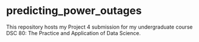# predicting_power_outages
This repository hosts my Project 4 submission for my undergraduate course DSC 80: The Practice and Application of Data Science.
